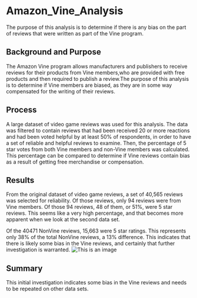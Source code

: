 # Amazon_Vine_Analysis
The purpose of this analysis is to determine if there is any bias on the part of reviews that were written as part of the Vine program.

## Background and Purpose
The Amazon Vine program allows manufacturers and publishers to receive reviews for their products from Vine members,who are  provided with free products and then required to publish a review.The purpose of this analysis is to determine if Vine members are biased, as they are in some way compensated for the writing of their reviews. 

## Process 
A large dataset of video game reviews was used for this analysis. The data was filtered to contain reviews that had been received 20 or more reactions and had been voted helpful  by at least 50% of respondents, in order to have a set of reliable and helpful reviews to examine. Then, the percentage of 5 star votes from both Vine members and non-Vine members was calculated. This percentage can be compared to determine if Vine reviews contain bias as a result of getting free merchandise or compensation. 

## Results
From the original dataset of video game reviews, a set of 40,565 reviews was selected for reliability. Of those reviews, only 94 reviews were from Vine members. Of those 94 reviews, 48 of them, or 51%, were 5 star reviews. This seems like a very high percentage, and that becomes more apparent when we look at the second data set. 

Of the 40471 NonVine reviews, 15,663 were 5 star ratings. This represents only 38% of the total NonVine reviews, a 13% difference. This indicates that there is likely some bias in the Vine reviews, and certainly that further investigation is warranted.
![This is an image](https://github.com/yvoatelep/Amazon_Vine_Analysis/commit/eb2c7417dadce4b03f7767538958995f9e553e04)

## Summary
This initial investigation indicates some bias in the Vine reviews and needs to be repeated on other data sets. 
